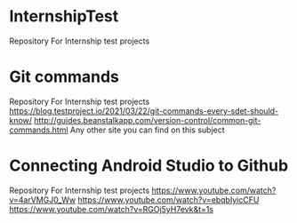 # InternshipTest
Repository For Internship test projects


# Git commands
Repository For Internship test projects
https://blog.testproject.io/2021/03/22/git-commands-every-sdet-should-know/
http://guides.beanstalkapp.com/version-control/common-git-commands.html
Any other site you can find on this subject




# Connecting Android Studio to Github
Repository For Internship test projects
https://www.youtube.com/watch?v=4arVMGJ0_Ww
https://www.youtube.com/watch?v=ebqbIyicCFU
https://www.youtube.com/watch?v=RGOj5yH7evk&t=1s

